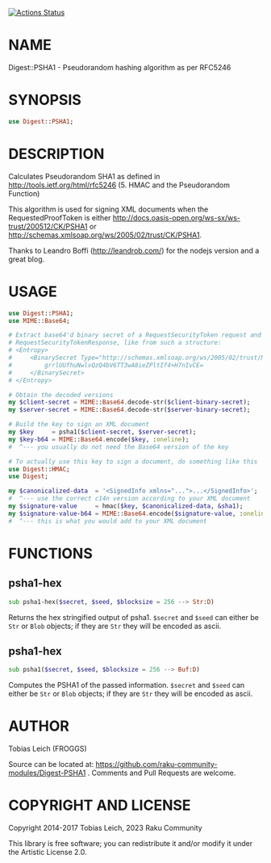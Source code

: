 [![Actions Status](https://github.com/raku-community-modules/Digest-PSHA1/workflows/test/badge.svg)](https://github.com/raku-community-modules/Digest-PSHA1/actions)

NAME
====

Digest::PSHA1 - Pseudorandom hashing algorithm as per RFC5246

SYNOPSIS
========

```raku
use Digest::PSHA1;
```

DESCRIPTION
===========

Calculates Pseudorandom SHA1 as defined in http://tools.ietf.org/html/rfc5246 (5. HMAC and the Pseudorandom Function)

This algorithm is used for signing XML documents when the RequestedProofToken is either http://docs.oasis-open.org/ws-sx/ws-trust/200512/CK/PSHA1 or http://schemas.xmlsoap.org/ws/2005/02/trust/CK/PSHA1.

Thanks to Leandro Boffi (http://leandrob.com/) for the nodejs version and a great blog.

USAGE
=====

```raku
use Digest::PSHA1;
use MIME::Base64;

# Extract base64'd binary secret of a RequestSecurityToken request and a
# RequestSecurityTokenResponse, like from such a structure:
# <Entropy>
#     <BinarySecret Type="http://schemas.xmlsoap.org/ws/2005/02/trust/Nonce">
#         grrlUUfhuNwlvQzQ4bV6TT3wA8ieZPltIf4+H7nIvCE=
#     </BinarySecret>
# </Entropy>

# Obtain the decoded versions
my $client-secret = MIME::Base64.decode-str($client-binary-secret);
my $server-secret = MIME::Base64.decode-str($server-binary-secret);

# Build the key to sign an XML document
my $key     = psha1($client-secret, $server-secret);
my $key-b64 = MIME::Base64.encode($key, :oneline);
#  ^--- you usually do not need the Base64 version of the key

# To actually use this key to sign a document, do something like this
use Digest::HMAC;
use Digest;

my $canonicalized-data  = '<SignedInfo xmlns="...">...</SignedInfo>';
#  ^--- use the correct c14n version according to your XML document
my $signature-value     = hmac($key, $canonicalized-data, &sha1);
my $signature-value-b64 = MIME::Base64.encode($signature-value, :oneline);
#  ^--- this is what you would add to your XML document
```

FUNCTIONS
=========

psha1-hex
---------

```raku
sub psha1-hex($secret, $seed, $blocksize = 256 --> Str:D)
```

Returns the hex stringified output of psha1. `$secret` and `$seed` can either be `Str` or `Blob` objects; if they are `Str` they will be encoded as ascii.

psha1-hex
---------

```raku
sub psha1($secret, $seed, $blocksize = 256 --> Buf:D)
```

Computes the PSHA1 of the passed information. `$secret` and `$seed` can either be `Str` or `Blob` objects; if they are `Str` they will be encoded as ascii.

AUTHOR
======

Tobias Leich (FROGGS)

Source can be located at: https://github.com/raku-community-modules/Digest-PSHA1 . Comments and Pull Requests are welcome.

COPYRIGHT AND LICENSE
=====================

Copyright 2014-2017 Tobias Leich, 2023 Raku Community

This library is free software; you can redistribute it and/or modify it under the Artistic License 2.0.

